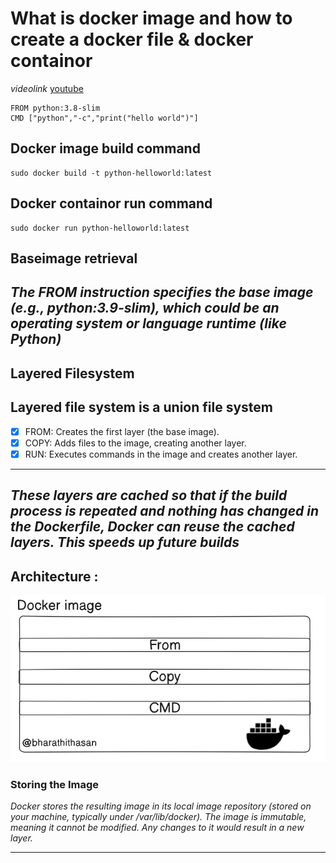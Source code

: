 # What is docker image and how to create a docker file & docker containor 

_videolink_ [youtube](https://youtu.be/mr1TRseW-y4?si=O9oho2WQPakr8fFB)


```
FROM python:3.8-slim
CMD ["python","-c","print("hello world")"]

```

## Docker image build command

``` 
sudo docker build -t python-helloworld:latest

```

## Docker containor run command

```
sudo docker run python-helloworld:latest

```


## Baseimage retrieval

_The FROM instruction specifies the base image (e.g., python:3.9-slim), which could be an operating system or language runtime (like Python)_
---
## Layered Filesystem

## Layered file system is a union file system

- [x] FROM: Creates the first layer (the base image).
- [x] COPY: Adds files to the image, creating another layer.
- [x] RUN: Executes commands in the image and creates another layer.

---
_These layers are cached so that if the build process is repeated and nothing has changed in the Dockerfile, Docker can reuse the cached layers. This speeds up future builds_
---

## Architecture : 
![alt text](image.png)

### Storing the Image
_Docker stores the resulting image in its local image repository (stored on your machine, typically under /var/lib/docker)._
_The image is immutable, meaning it cannot be modified. Any changes to it would result in a new layer._
***



